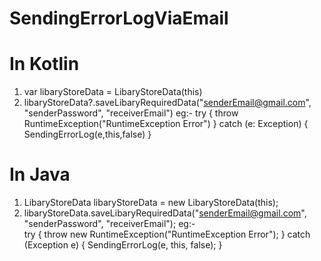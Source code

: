 # SendingErrorLogViaEmail

# In Kotlin
1)  var libaryStoreData = LibaryStoreData(this)
2)  libaryStoreData?.saveLibaryRequiredData("senderEmail@gmail.com", "senderPassword", "receiverEmail")
eg:-
            try {
                throw RuntimeException("RuntimeException Error")
            } catch (e: Exception) {
                SendingErrorLog(e,this,false)
            }
            
# In Java
1)  LibaryStoreData  libaryStoreData = new LibaryStoreData(this);
2)  libaryStoreData.saveLibaryRequiredData("senderEmail@gmail.com", "senderPassword", "receiverEmail");
eg:-          
             try {
                 throw new RuntimeException("RuntimeException Error");
               } catch (Exception e) {
                  SendingErrorLog(e, this, false);
               }
      
         
       

